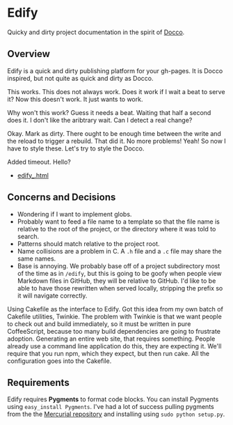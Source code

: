 # Edify

Quicky and dirty project documentation in the spirit of
[Docco](://github.com/jashkenas/docco).

## Overview

Edify is a quick and dirty publishing platform for your gh-pages. It is Docco
inspired, but not quite as quick and dirty as Docco.

This works. This does not always work. Does it work if I wait a beat to serve
it? Now this doesn't work. It just wants to work.

Why won't this work? Guess it needs a beat. Waiting that half a second does it.
I don't like the aribtrary wait. Can I detect a real change?

Okay. Mark as dirty. There ought to be enough time between the write and the
reload to trigger a rebuild. That did it. No more problems! Yeah! So now I have
to style these. Let's try to style the Docco.

Added timeout. Hello?

 * <a href="/edify/src/lib/edify_.html">edify\_.html</a>

## Concerns and Decisions

 * Wondering if I want to implement globs.
 * Probably want to feed a file name to a template so that the file name is
   relative to the root of the project, or the directory where it was told to
   search.
 * Patterns should match relative to the project root.
 * Name collisions are a problem in C. A `.h` file and a `.c` file may share the
   same names.
 * Base is annoying. We probably base off of a project subdirectory most of the
   time as in `/edify`, but this is going to be goofy when people view Markdown
   files in GitHub, they will be relative to GitHub. I'd like to be able to have
   those rewritten when served locally, stripping the prefix so it will navigate
   correctly.

Using Cakefile as the interface to Edify. Got this idea from my own batch of
Cakefile utilities, Twinkie. The problem with Twinkie is that we want people to
check out and build immediately, so it must be written in pure CoffeeScript,
because too many build dependencies are going to frustrate adoption.  Generating
an entire web site, that requires something.  People already use a command line
application do this, they are expecting it.  We'll require that you run npm,
which they expect, but then run cake. All the configuration goes into the
Cakefile.

## Requirements

Edify requires **Pygments** to format code blocks. You can install Pygments
using `easy_install Pygments`. I've had a lot of success pulling pygments from
the the [Mercurial repository](http://pygments.org/download/) and installing
using `sudo python setup.py`.
